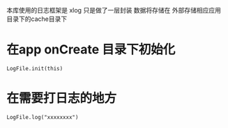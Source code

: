 本库使用的日志框架是 xlog 只是做了一层封装
数据将存储在 外部存储相应应用目录下的cache目录下

# 在app onCreate 目录下初始化
    
    LogFile.init(this)


# 在需要打日志的地方
    
    LogFile.log("xxxxxxxx")




